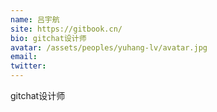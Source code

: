```yaml
---
name: 吕宇航
site: https://gitbook.cn/
bio: gitchat设计师
avatar: /assets/peoples/yuhang-lv/avatar.jpg
email: 
twitter: 
---
```

gitchat设计师
